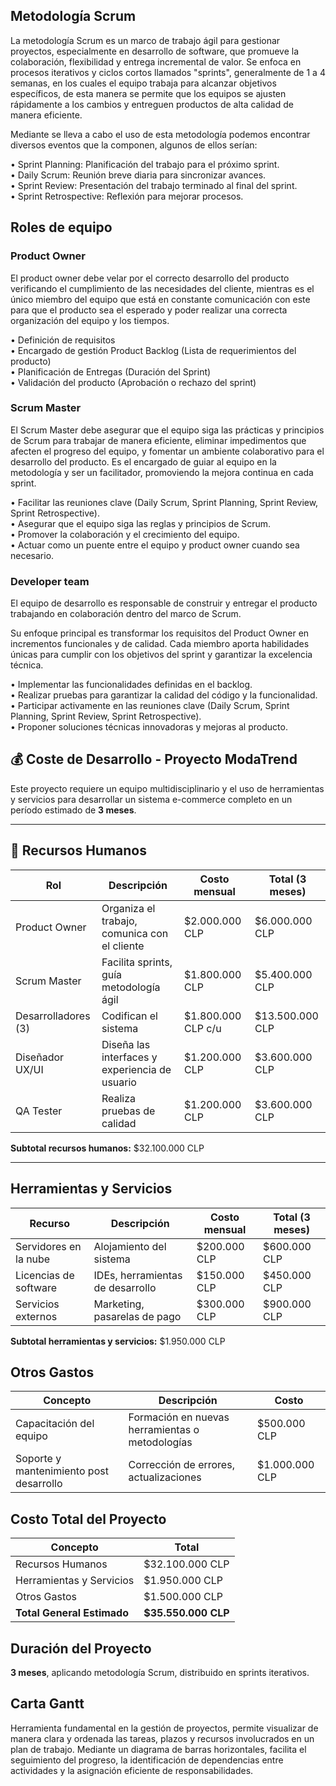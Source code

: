 ## Metodología Scrum

La metodología Scrum es un marco de trabajo ágil para gestionar proyectos, especialmente en desarrollo de software, que promueve la colaboración, flexibilidad y entrega incremental de valor. Se enfoca en procesos iterativos y ciclos cortos llamados "sprints", generalmente de 1 a 4 semanas, en los cuales el equipo trabaja para alcanzar objetivos específicos, de esta manera se permite que los equipos se ajusten rápidamente a los cambios y entreguen productos de alta calidad de manera eficiente.

Mediante se lleva a cabo el uso de esta metodología podemos encontrar diversos eventos que la componen, algunos de ellos serían:

• Sprint Planning: Planificación del trabajo para el próximo sprint.  
• Daily Scrum: Reunión breve diaria para sincronizar avances.  
• Sprint Review: Presentación del trabajo terminado al final del sprint.  
• Sprint Retrospective: Reflexión para mejorar procesos.  

## Roles de equipo

### Product Owner 

El product owner debe velar por el correcto desarrollo del producto verificando el cumplimiento  de las necesidades del cliente, mientras es el único miembro del equipo que está en constante comunicación con este para que el producto sea el esperado y poder realizar una correcta organización del equipo y los tiempos.

• Definición de requisitos  
• Encargado de gestión Product Backlog (Lista de requerimientos del producto)  
• Planificación de Entregas (Duración del Sprint)  
• Validación del producto (Aprobación o rechazo del sprint)  





### Scrum Master

El Scrum Master debe asegurar que el equipo siga las prácticas y principios de Scrum para trabajar de manera eficiente, eliminar impedimentos que afecten el progreso del equipo, y fomentar un ambiente colaborativo para el desarrollo del producto. Es el encargado de guiar al equipo en la metodología y ser un facilitador, promoviendo la mejora continua en cada sprint.

• Facilitar las reuniones clave (Daily Scrum, Sprint Planning, Sprint Review, Sprint Retrospective).   
• Asegurar que el equipo siga las reglas y principios de Scrum.   
• Promover la colaboración y el crecimiento del equipo.   
• Actuar como un puente entre el equipo y product owner cuando sea necesario.  

### Developer team 

El equipo de desarrollo es responsable de construir y entregar el producto trabajando en colaboración dentro del marco de Scrum. 

Su enfoque principal es transformar los requisitos del Product Owner en incrementos funcionales y de calidad. Cada miembro aporta habilidades únicas para cumplir con los objetivos del sprint y garantizar la excelencia técnica.

• Implementar las funcionalidades definidas en el backlog.  
• Realizar pruebas para garantizar la calidad del código y la funcionalidad.   
• Participar activamente en las reuniones clave (Daily Scrum, Sprint Planning, Sprint Review, Sprint Retrospective).   
• Proponer soluciones técnicas innovadoras y mejoras al producto.   


## 💰 Coste de Desarrollo - Proyecto ModaTrend

Este proyecto requiere un equipo multidisciplinario y el uso de herramientas y servicios para desarrollar un sistema e-commerce completo en un período estimado de **3 meses**.

---

## 👥 Recursos Humanos

| Rol                 | Descripción                                  | Costo mensual | Total (3 meses) |
|---------------------|----------------------------------------------|----------------|-----------------|
| Product Owner       | Organiza el trabajo, comunica con el cliente | $2.000.000 CLP | $6.000.000 CLP  |
| Scrum Master        | Facilita sprints, guía metodología ágil      | $1.800.000 CLP | $5.400.000 CLP  |
| Desarrolladores (3) | Codifican el sistema                         | $1.800.000 CLP c/u | $13.500.000 CLP |
| Diseñador UX/UI     | Diseña las interfaces y experiencia de usuario | $1.200.000 CLP | $3.600.000 CLP  |
| QA Tester           | Realiza pruebas de calidad                   | $1.200.000 CLP | $3.600.000 CLP  |

**Subtotal recursos humanos:** $32.100.000 CLP

---

##  Herramientas y Servicios

| Recurso                  | Descripción                           | Costo mensual | Total (3 meses) |
|--------------------------|---------------------------------------|----------------|-----------------|
| Servidores en la nube    | Alojamiento del sistema               | $200.000 CLP   | $600.000 CLP    |
| Licencias de software    | IDEs, herramientas de desarrollo      | $150.000 CLP   | $450.000 CLP    |
| Servicios externos       | Marketing, pasarelas de pago          | $300.000 CLP   | $900.000 CLP    |

**Subtotal herramientas y servicios:** $1.950.000 CLP


##  Otros Gastos

| Concepto                      | Descripción                                      | Costo         |
|------------------------------|--------------------------------------------------|---------------|
| Capacitación del equipo      | Formación en nuevas herramientas o metodologías | $500.000 CLP  |
| Soporte y mantenimiento post desarrollo | Corrección de errores, actualizaciones | $1.000.000 CLP |


##  Costo Total del Proyecto

| Concepto                     | Total           |
|-----------------------------|-----------------|
| Recursos Humanos            | $32.100.000 CLP |
| Herramientas y Servicios    | $1.950.000 CLP  |
| Otros Gastos                | $1.500.000 CLP  |
| **Total General Estimado** | **$35.550.000 CLP** |


##  Duración del Proyecto

**3 meses**, aplicando metodología Scrum, distribuido en sprints iterativos.

##  Carta Gantt

Herramienta fundamental en la gestión de proyectos, permite visualizar de manera clara y ordenada las tareas, plazos y recursos involucrados en un plan de trabajo. Mediante un diagrama de barras horizontales, facilita el seguimiento del progreso, la identificación de dependencias entre actividades y la asignación eficiente de responsabilidades.



